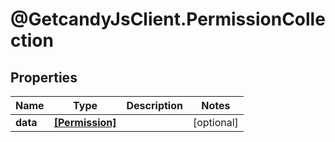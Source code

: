 # @GetcandyJsClient.PermissionCollection

## Properties

Name | Type | Description | Notes
------------ | ------------- | ------------- | -------------
**data** | [**[Permission]**](Permission.md) |  | [optional] 


